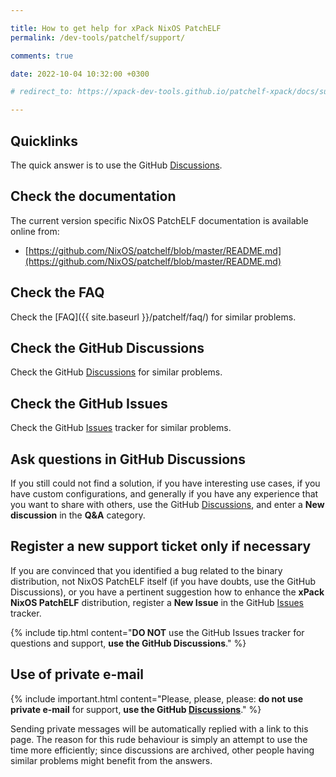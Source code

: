 ```yaml
---

title: How to get help for xPack NixOS PatchELF
permalink: /dev-tools/patchelf/support/

comments: true

date: 2022-10-04 10:32:00 +0300

# redirect_to: https://xpack-dev-tools.github.io/patchelf-xpack/docs/support/

---
```


## Quicklinks

The quick answer is to use the GitHub
[Discussions](https://github.com/xpack-dev-tools/patchelf-xpack/discussions/).

## Check the documentation

The current version specific NixOS PatchELF documentation is available online from:

- [https://github.com/NixOS/patchelf/blob/master/README.md](https://github.com/NixOS/patchelf/blob/master/README.md)

## Check the FAQ

Check the [FAQ]({{ site.baseurl }}/patchelf/faq/)
for similar problems.

## Check the GitHub Discussions

Check the GitHub [Discussions](https://github.com/xpack-dev-tools/patchelf-xpack/discussions/) for
similar problems.

## Check the GitHub Issues

Check the GitHub
[Issues](https://github.com/xpack-dev-tools/patchelf-xpack/issues/)
tracker for similar problems.

## Ask questions in GitHub Discussions

If you still could not find a solution, if you have interesting use
cases, if you have custom configurations, and generally if you have
any experience that you want to share with others, use the GitHub
[Discussions](https://github.com/xpack-dev-tools/patchelf-xpack/discussions/),
and enter a **New discussion** in the **Q&A** category.

## Register a new support ticket only if necessary

If you are convinced that you identified a bug related to the binary
distribution, not NixOS PatchELF itself (if you have doubts, use the GitHub Discussions),
or you have a pertinent suggestion how to enhance the **xPack NixOS PatchELF**
distribution, register a **New Issue** in the GitHub
[Issues](https://github.com/xpack-dev-tools/patchelf-xpack/issues/)
tracker.

{% include tip.html content="**DO NOT** use the GitHub Issues tracker
for questions and support, **use the GitHub Discussions**." %}

## Use of private e-mail

{% include important.html content="Please, please, please: **do not use
private e-mail** for support, **use the GitHub
[Discussions](https://github.com/xpack-dev-tools/patchelf-xpack/discussions/)**." %}

Sending private messages will be automatically replied with
a link to this page.
The reason for this rude behaviour is simply an attempt to use
the time more efficiently; since discussions are archived, other people
having similar problems might benefit from the answers.

